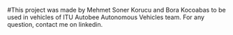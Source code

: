 #This project was made by Mehmet Soner Korucu and Bora Kocoabas to be used in vehicles of ITU Autobee Autonomous Vehicles team. For any question, contact me on linkedin.

